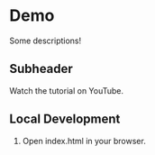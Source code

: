 # Demo

Some descriptions!

## Subheader

Watch the tutorial on YouTube.

## Local Development

1. Open index.html in your browser.